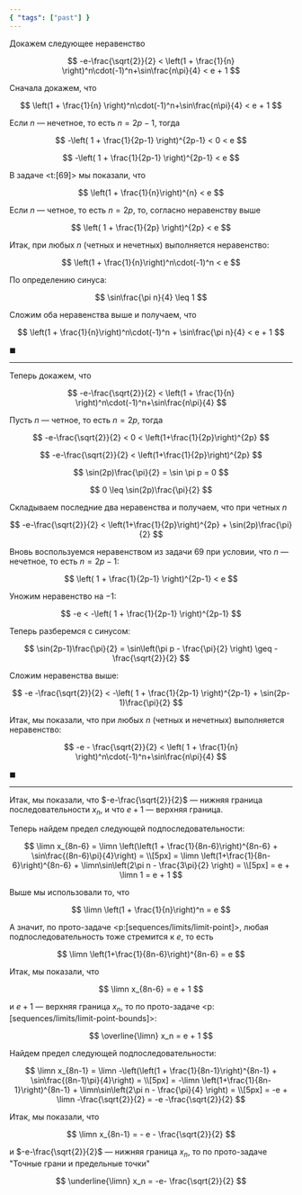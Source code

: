 ```yaml
---
{ "tags": ["past"] }
---
```


Докажем следующее неравенство

$$ -e-\frac{\sqrt{2}}{2} < \left(1 + \frac{1}{n} \right)^n\cdot(-1)^n+\sin\frac{n\pi}{4} < e + 1 $$

Сначала докажем, что

$$ \left(1 + \frac{1}{n} \right)^n\cdot(-1)^n+\sin\frac{n\pi}{4} < e + 1 $$

Если $n$ — нечетное, то есть $n=2p-1$, тогда

$$ -\left( 1 + \frac{1}{2p-1} \right)^{2p-1} < 0 < e $$

$$ -\left( 1 + \frac{1}{2p-1} \right)^{2p-1} < e $$

В задаче <t:[69]> мы показали, что

$$ \left(1 + \frac{1}{n}\right)^{n} < e $$

Если $n$ — четное, то есть $n=2p$, то, согласно неравенству выше

$$ \left( 1 + \frac{1}{2p} \right)^{2p} < e $$

Итак, при любых $n$ (четных и нечетных) выполняется неравенство:

$$ \left(1 + \frac{1}{n}\right)^n\cdot(-1)^n < e $$

По определению синуса:

$$ \sin\frac{\pi n}{4} \leq 1 $$

Сложим оба неравенства выше и получаем, что

$$ \left(1 + \frac{1}{n}\right)^n\cdot(-1)^n + \sin\frac{\pi n}{4} < e + 1 $$

$\blacksquare$

---

Теперь докажем, что

$$ -e-\frac{\sqrt{2}}{2} < \left(1 + \frac{1}{n} \right)^n\cdot(-1)^n+\sin\frac{n\pi}{4} $$

Пусть $n$ — четное, то есть $n = 2p$, тогда

$$ -e-\frac{\sqrt{2}}{2} < 0 < \left(1+\frac{1}{2p}\right)^{2p} $$

$$ -e-\frac{\sqrt{2}}{2} < \left(1+\frac{1}{2p}\right)^{2p} $$

$$ \sin(2p)\frac{\pi}{2} = \sin \pi p = 0 $$

$$ 0 \leq \sin(2p)\frac{\pi}{2} $$

Складываем последние два неравенства и получаем, что при четных $n$

$$ -e-\frac{\sqrt{2}}{2} < \left(1+\frac{1}{2p}\right)^{2p} + \sin(2p)\frac{\pi}{2} $$

Вновь воспользуемся неравенством из задачи 69 при условии, что $n$ — нечетное, то есть $n=2p-1$:

$$ \left( 1 + \frac{1}{2p-1} \right)^{2p-1} < e $$

Уножим неравенство на $-1$:

$$ -e < -\left( 1 + \frac{1}{2p-1} \right)^{2p-1} $$

Теперь разберемся с синусом:

$$ \sin(2p-1)\frac{\pi}{2} = \sin\left(\pi p - \frac{\pi}{2} \right) \geq -\frac{\sqrt{2}}{2} $$

Сложим неравенства выше:

$$ -e -\frac{\sqrt{2}}{2} < -\left( 1 + \frac{1}{2p-1} \right)^{2p-1} + \sin(2p-1)\frac{\pi}{2} $$

Итак, мы показали, что при любых $n$ (четных и нечетных) выполняется неравенство:

$$ -e - \frac{\sqrt{2}}{2} < \left( 1 + \frac{1}{n} \right)^n\cdot(-1)^n+\sin\frac{n\pi}{4} $$

$\blacksquare$

---

Итак, мы показали, что $-e-\frac{\sqrt{2}}{2}$ — нижняя граница последовательности $x_n$, и что $e + 1$ — верхняя граница.

Теперь найдем предел следующей подпоследовательности:

$$
    \limn x_{8n-6} = \limn \left(\left(1 + \frac{1}{8n-6}\right)^{8n-6} + \sin\frac{(8n-6)\pi}{4}\right) =
    \\[5px]
    = \limn \left(1+\frac{1}{8n-6}\right)^{8n-6} + \limn\sin\left(2\pi n - \frac{3\pi}{2} \right) =
    \\[5px]
    = e + \limn 1 = e + 1
$$

Выше мы использовали то, что

$$ \limn \left(1 + \frac{1}{n}\right)^n = e $$

А значит, по прото-задаче <p:[sequences/limits/limit-point]>, любая подпоследовательность тоже стремится к $e$, то есть

$$ \limn \left(1+\frac{1}{8n-6}\right)^{8n-6} = e $$

Итак, мы показали, что

$$ \limn x_{8n-6} = e + 1 $$

и $e+1$ — верхняя граница $x_n$, то по прото-задаче <p:[sequences/limits/limit-point-bounds]>:

$$ \overline{\limn} x_n = e + 1 $$

Найдем предел следующей подпоследовательности:

$$
    \limn x_{8n-1} = \limn -\left(\left(1 + \frac{1}{8n-1}\right)^{8n-1} + \sin\frac{(8n-1)\pi}{4}\right) =
    \\[5px]
    = -\limn \left(1+\frac{1}{8n-1}\right)^{8n-1} + \limn\sin\left(2\pi n - \frac{\pi}{4} \right) =
    \\[5px]
    = -e + \limn -\frac{\sqrt{2}}{2} = -e -\frac{\sqrt{2}}{2}
$$

Итак, мы показали, что

$$ \limn x_{8n-1} = - e - \frac{\sqrt{2}}{2} $$

и $-e-\frac{\sqrt{2}}{2}$ — нижняя граница $x_n$, то по прото-задаче "Точные грани и предельные точки"

$$ \underline{\limn} x_n = -e- \frac{\sqrt{2}}{2} $$